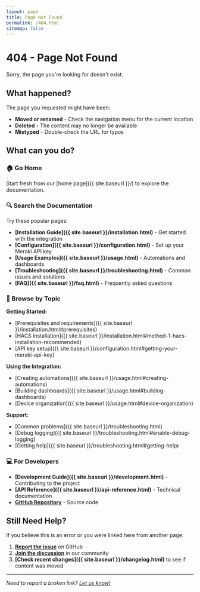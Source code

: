 ```yaml
---
layout: page
title: Page Not Found
permalink: /404.html
sitemap: false
---
```


# 404 - Page Not Found

Sorry, the page you're looking for doesn't exist.

## What happened?

The page you requested might have been:
- **Moved or renamed** - Check the navigation menu for the current location
- **Deleted** - The content may no longer be available
- **Mistyped** - Double-check the URL for typos

## What can you do?

### 🏠 Go Home
Start fresh from our [home page]({{ site.baseurl }}/) to explore the documentation.

### 🔍 Search the Documentation
Try these popular pages:

- **[Installation Guide]({{ site.baseurl }}/installation.html)** - Get started with the integration
- **[Configuration]({{ site.baseurl }}/configuration.html)** - Set up your Meraki API key
- **[Usage Examples]({{ site.baseurl }}/usage.html)** - Automations and dashboards
- **[Troubleshooting]({{ site.baseurl }}/troubleshooting.html)** - Common issues and solutions
- **[FAQ]({{ site.baseurl }}/faq.html)** - Frequently asked questions

### 📱 Browse by Topic

**Getting Started:**
- [Prerequisites and requirements]({{ site.baseurl }}/installation.html#prerequisites)
- [HACS installation]({{ site.baseurl }}/installation.html#method-1-hacs-installation-recommended)
- [API key setup]({{ site.baseurl }}/configuration.html#getting-your-meraki-api-key)

**Using the Integration:**
- [Creating automations]({{ site.baseurl }}/usage.html#creating-automations)
- [Building dashboards]({{ site.baseurl }}/usage.html#building-dashboards)
- [Device organization]({{ site.baseurl }}/usage.html#device-organization)

**Support:**
- [Common problems]({{ site.baseurl }}/troubleshooting.html)
- [Debug logging]({{ site.baseurl }}/troubleshooting.html#enable-debug-logging)
- [Getting help]({{ site.baseurl }}/troubleshooting.html#getting-help)

### 💻 For Developers
- **[Development Guide]({{ site.baseurl }}/development.html)** - Contributing to the project
- **[API Reference]({{ site.baseurl }}/api-reference.html)** - Technical documentation
- **[GitHub Repository](https://github.com/rknightion/meraki-dashboard-ha)** - Source code

## Still Need Help?

If you believe this is an error or you were linked here from another page:

1. **[Report the issue](https://github.com/rknightion/meraki-dashboard-ha/issues)** on GitHub
2. **[Join the discussion](https://github.com/rknightion/meraki-dashboard-ha/discussions)** in our community
3. **[Check recent changes]({{ site.baseurl }}/changelog.html)** to see if content was moved

---

*Need to report a broken link? [Let us know!](https://github.com/rknightion/meraki-dashboard-ha/issues)* 